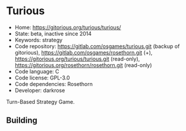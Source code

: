 # Turious

- Home: https://gitorious.org/turious/turious/
- State: beta, inactive since 2014
- Keywords: strategy
- Code repository: https://gitlab.com/osgames/turious.git (backup of gitorious), https://gitlab.com/osgames/rosethorn.git (+), https://gitorious.org/turious/turious.git (read-only), https://gitorious.org/rosethorn/rosethorn.git (read-only)
- Code language: C
- Code license: GPL-3.0
- Code dependencies: Rosethorn
- Developer: darkrose

Turn-Based Strategy Game.

## Building

